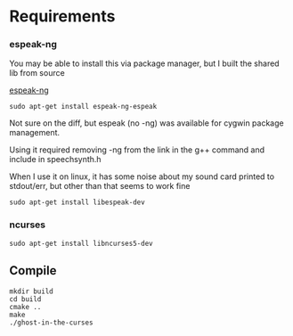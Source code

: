 # Requirements
### espeak-ng
You may be able to install this via package manager, but I built the shared lib from source

[espeak-ng](https://github.com/espeak-ng/espeak-ng)

```
sudo apt-get install espeak-ng-espeak 
```

Not sure on the diff, but espeak (no -ng) was available for cygwin package management.

Using it required removing -ng from the link in the g++ command and include in speechsynth.h

When I use it on linux, it has some noise about my sound card printed to stdout/err, but other than that seems to work fine

```
sudo apt-get install libespeak-dev
```

### ncurses

```
sudo apt-get install libncurses5-dev
```

## Compile
```
mkdir build
cd build
cmake ..
make
./ghost-in-the-curses
```
